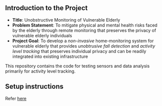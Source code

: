 ## Introduction to the Project

- **Title**: Unobstructive Monitoring of Vulnerable Elderly
- **Problem Statement**: To mitigate physical and mental health risks faced by the elderly through remote monitoring that preserves the privacy of vulnerable elderly individuals
- **Project Goal**: To develop a _non-invasive_ home-monitoring system for vulnerable elderly that provides _unobtrusive fall detection_ and _activity level tracking_ that preserves individual privacy and can be readily integrated into existing infrastructure

This repository contains the code for testing sensors and data analysis primarily for activity level tracking.

## Setup instructions

Refer [here](SETUP.md)
